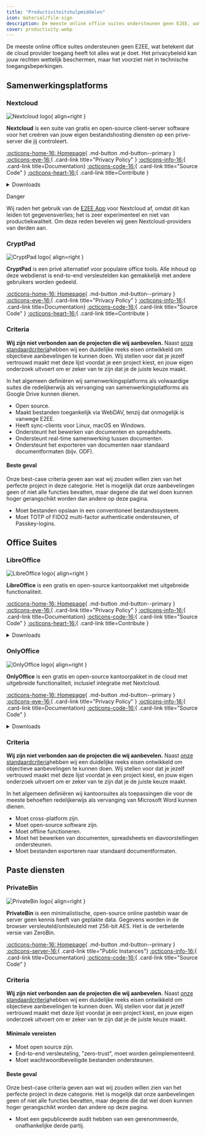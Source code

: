 ```yaml
---
title: "Productiviteitshulpmiddelen"
icon: material/file-sign
description: De meeste online office suites ondersteunen geen E2EE, wat betekent dat de cloud provider toegang heeft tot alles wat je doet.
cover: productivity.webp
---
```


De meeste online office suites ondersteunen geen E2EE, wat betekent dat de cloud provider toegang heeft tot alles wat je doet. Het privacybeleid kan jouw rechten wettelijk beschermen, maar het voorziet niet in technische toegangsbeperkingen.

## Samenwerkingsplatforms

### Nextcloud

<div class="admonition recommendation" markdown>

![Nextcloud logo](assets/img/productivity/nextcloud.svg){ align=right }

**Nextcloud** is een suite van gratis en open-source client-server software voor het creëren van jouw eigen bestandshosting diensten op een prive-server die jij controleert.

[:octicons-home-16: Homepage](https://nextcloud.com){ .md-button .md-button--primary }
[:octicons-eye-16:](https://nextcloud.com/privacy){ .card-link title="Privacy Policy" }
[:octicons-info-16:](https://nextcloud.com/support){ .card-link title=Documentation}
[:octicons-code-16:](https://github.com/nextcloud){ .card-link title="Source Code" }
[:octicons-heart-16:](https://nextcloud.com/contribute){ .card-link title=Contribute }

<details class="downloads" markdown>
<summary>Downloads</summary>

- [:simple-googleplay: Google Play](https://play.google.com/store/apps/details?id=com.nextcloud.client)
- [:simple-appstore: App Store](https://apps.apple.com/app/id1125420102)
- [:simple-github: GitHub](https://github.com/nextcloud/android/releases)
- [:simple-windows11: Windows](https://nextcloud.com/install/#install-clients)
- [:simple-apple: macOS](https://nextcloud.com/install/#install-clients)
- [:simple-linux: Linux](https://nextcloud.com/install/#install-clients)

</details>

</div>

<div class="admonition danger" markdown>
<p class="admonition-title">Danger</p>

Wij raden het gebruik van de [E2EE App](https://apps.nextcloud.com/apps/end_to_end_encryption) voor Nextcloud af, omdat dit kan leiden tot gegevensverlies; het is zeer experimenteel en niet van productiekwaliteit. Om deze reden bevelen wij geen Nextcloud-providers van derden aan.

</div>

### CryptPad

<div class="admonition recommendation" markdown>

![CryptPad logo](assets/img/productivity/cryptpad.svg){ align=right }

**CryptPad** is een privé alternatief voor populaire office tools. Alle inhoud op deze webdienst is end-to-end versleutelden kan gemakkelijk met andere gebruikers worden gedeeld.

[:octicons-home-16: Homepage](https://cryptpad.fr){ .md-button .md-button--primary }
[:octicons-eye-16:](https://cryptpad.fr/pad/#/2/pad/view/GcNjAWmK6YDB3EO2IipRZ0fUe89j43Ryqeb4fjkjehE){ .card-link title="Privacy Policy" }
[:octicons-info-16:](https://docs.cryptpad.fr){ .card-link title=Documentation}
[:octicons-code-16:](https://github.com/xwiki-labs/cryptpad){ .card-link title="Source Code" }
[:octicons-heart-16:](https://opencollective.com/cryptpad){ .card-link title=Contribute }

</details>

</div>

### Criteria

**Wij zijn niet verbonden aan de projecten die wij aanbevelen.** Naast [onze standaardcriteria](about/criteria.md)hebben wij een duidelijke reeks eisen ontwikkeld om objectieve aanbevelingen te kunnen doen. Wij stellen voor dat je jezelf vertrouwd maakt met deze lijst voordat je een project kiest, en jouw eigen onderzoek uitvoert om er zeker van te zijn dat je de juiste keuze maakt.

In het algemeen definiëren wij samenwerkingsplatforms als volwaardige suites die redelijkerwijs als vervanging van samenwerkingsplatforms als Google Drive kunnen dienen.

- Open source.
- Maakt bestanden toegankelijk via WebDAV, tenzij dat onmogelijk is vanwege E2EE.
- Heeft sync-clients voor Linux, macOS en Windows.
- Ondersteunt het bewerken van documenten en spreadsheets.
- Ondersteunt real-time samenwerking tussen documenten.
- Ondersteunt het exporteren van documenten naar standaard documentformaten (bijv. ODF).

#### Beste geval

Onze best-case criteria geven aan wat wij zouden willen zien van het perfecte project in deze categorie. Het is mogelijk dat onze aanbevelingen geen of niet alle functies bevatten, maar degene die dat wel doen kunnen hoger gerangschikt worden dan andere op deze pagina.

- Moet bestanden opslaan in een conventioneel bestandssysteem.
- Moet TOTP of FIDO2 multi-factor authenticatie ondersteunen, of Passkey-logins.

## Office Suites

### LibreOffice

<div class="admonition recommendation" markdown>

![LibreOffice logo](assets/img/productivity/libreoffice.svg){ align=right }

**LibreOffice** is een gratis en open-source kantoorpakket met uitgebreide functionaliteit.

[:octicons-home-16: Homepage](https://libreoffice.org){ .md-button .md-button--primary }
[:octicons-eye-16:](https://libreoffice.org/about-us/privacy/privacy-policy-en){ .card-link title="Privacy Policy" }
[:octicons-info-16:](https://documentation.libreoffice.org/en/english-documentation){ .card-link title=Documentation}
[:octicons-code-16:](https://libreoffice.org/about-us/source-code){ .card-link title="Source Code" }
[:octicons-heart-16:](https://libreoffice.org/donate){ .card-link title=Contribute }

<details class="downloads" markdown>
<summary>Downloads</summary>

- [:simple-googleplay: Google Play](https://libreoffice.org/download/android-and-ios)
- [:simple-appstore: App Store](https://libreoffice.org/download/android-and-ios)
- [:simple-windows11: Windows](https://libreoffice.org/download/download)
- [:simple-apple: macOS](https://libreoffice.org/download/download)
- [:simple-linux: Linux](https://libreoffice.org/download/download)
- [:simple-flathub: Flathub](https://flathub.org/apps/details/org.libreoffice.LibreOffice)

</details>

</div>

### OnlyOffice

<div class="admonition recommendation" markdown>

![OnlyOffice logo](assets/img/productivity/onlyoffice.svg){ align=right }

**OnlyOffice** is een gratis en open-source kantoorpakket in de cloud met uitgebreide functionaliteit, inclusief integratie met Nextcloud.

[:octicons-home-16: Homepage](https://onlyoffice.com){ .md-button .md-button--primary }
[:octicons-eye-16:](https://help.onlyoffice.com/products/files/doceditor.aspx?fileid=5048502&doc=SXhWMEVzSEYxNlVVaXJJeUVtS0kyYk14YWdXTEFUQmRWL250NllHNUFGbz0_IjUwNDg1MDIi0){ .card-link title="Privacy Policy" }
[:octicons-info-16:](https://helpcenter.onlyoffice.com/userguides.aspx){ .card-link title=Documentation}
[:octicons-code-16:](https://github.com/ONLYOFFICE){ .card-link title="Source Code" }

<details class="downloads" markdown>
<summary>Downloads</summary>

- [:simple-googleplay: Google Play](https://play.google.com/store/apps/details?id=com.onlyoffice.documents)
- [:simple-appstore: App Store](https://apps.apple.com/app/id944896972)
- [:simple-windows11: Windows](https://onlyoffice.com/download-desktop.aspx)
- [:simple-apple: macOS](https://onlyoffice.com/download-desktop.aspx)
- [:simple-linux: Linux](https://onlyoffice.com/download-desktop.aspx)
- [:simple-flathub: Flathub](https://flathub.org/apps/details/org.onlyoffice.desktopeditors)

</details>

</div>

### Criteria

**Wij zijn niet verbonden aan de projecten die wij aanbevelen.** Naast [onze standaardcriteria](about/criteria.md)hebben wij een duidelijke reeks eisen ontwikkeld om objectieve aanbevelingen te kunnen doen. Wij stellen voor dat je jezelf vertrouwd maakt met deze lijst voordat je een project kiest, en jouw eigen onderzoek uitvoert om er zeker van te zijn dat je de juiste keuze maakt.

In het algemeen definiëren wij kantoorsuites als toepassingen die voor de meeste behoeften redelijkerwijs als vervanging van Microsoft Word kunnen dienen.

- Moet cross-platform zijn.
- Moet open-source software zijn.
- Moet offline functioneren.
- Moet het bewerken van documenten, spreadsheets en diavoorstellingen ondersteunen.
- Moet bestanden exporteren naar standaard documentformaten.

## Paste diensten

### PrivateBin

<div class="admonition recommendation" markdown>

![PrivateBin logo](assets/img/productivity/privatebin.svg){ align=right }

**PrivateBin** is een minimalistische, open-source online pastebin waar de server geen kennis heeft van geplakte data. Gegevens worden in de browser versleuteld/ontsleuteld met 256-bit AES. Het is de verbeterde versie van ZeroBin.

[:octicons-home-16: Homepage](https://privatebin.info){ .md-button .md-button--primary }
[:octicons-server-16:](https://privatebin.info/directory){ .card-link title="Public Instances"}
[:octicons-info-16:](https://github.com/PrivateBin/PrivateBin/wiki/FAQ){ .card-link title=Documentation}
[:octicons-code-16:](https://github.com/PrivateBin/PrivateBin){ .card-link title="Source Code" }

</details>

</div>

### Criteria

**Wij zijn niet verbonden aan de projecten die wij aanbevelen.** Naast [onze standaardcriteria](about/criteria.md)hebben wij een duidelijke reeks eisen ontwikkeld om objectieve aanbevelingen te kunnen doen. Wij stellen voor dat je jezelf vertrouwd maakt met deze lijst voordat je een project kiest, en jouw eigen onderzoek uitvoert om er zeker van te zijn dat je de juiste keuze maakt.

#### Minimale vereisten

- Moet open source zijn.
- End-to-end versleuteling, "zero-trust", moet worden geïmplementeerd.
- Moet wachtwoordbeveiligde bestanden ondersteunen.

#### Beste geval

Onze best-case criteria geven aan wat wij zouden willen zien van het perfecte project in deze categorie. Het is mogelijk dat onze aanbevelingen geen of niet alle functies bevatten, maar degene die dat wel doen kunnen hoger gerangschikt worden dan andere op deze pagina.

- Moet een gepubliceerde audit hebben van een gerenommeerde, onafhankelijke derde partij.
